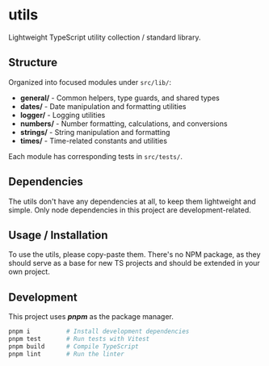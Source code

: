 # utils

Lightweight TypeScript utility collection / standard library.

## Structure

Organized into focused modules under `src/lib/`:

- **general/** - Common helpers, type guards, and shared types
- **dates/** - Date manipulation and formatting utilities
- **logger/** - Logging utilities
- **numbers/** - Number formatting, calculations, and conversions
- **strings/** - String manipulation and formatting
- **times/** - Time-related constants and utilities

Each module has corresponding tests in `src/tests/`.

## Dependencies

The utils don't have any dependencies at all, to keep them lightweight and
simple. Only node dependencies in this project are development-related.

## Usage / Installation

To use the utils, please copy-paste them. There's no NPM package, as they should
serve as a base for new TS projects and should be extended in your own project.

## Development

This project uses **_pnpm_** as the package manager.

```bash
pnpm i          # Install development dependencies
pnpm test       # Run tests with Vitest
pnpm build      # Compile TypeScript
pnpm lint       # Run the linter
```
